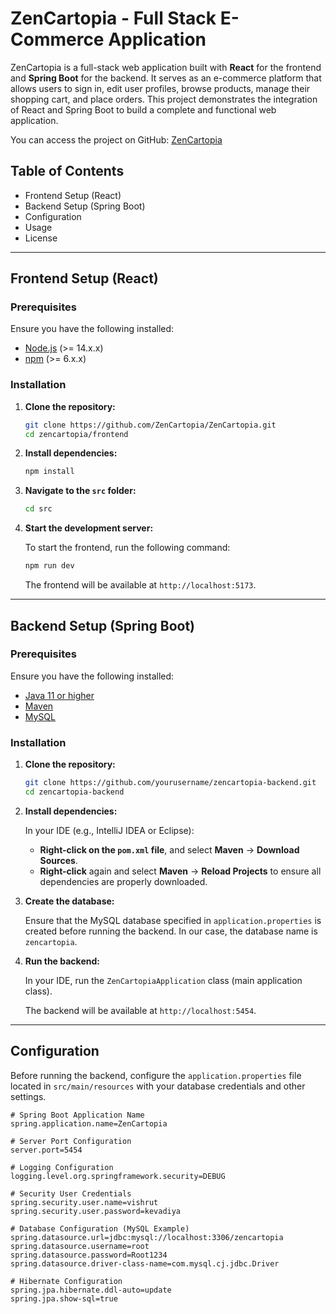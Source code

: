 # ZenCartopia - Full Stack E-Commerce Application

ZenCartopia is a full-stack web application built with **React** for the frontend and **Spring Boot** for the backend. It serves as an e-commerce platform that allows users to sign in, edit user profiles, browse products, manage their shopping cart, and place orders. This project demonstrates the integration of React and Spring Boot to build a complete and functional web application.

You can access the project on GitHub: [ZenCartopia](https://github.com/ZenCartopia/ZenCartopia/)

## Table of Contents

- Frontend Setup (React)
- Backend Setup (Spring Boot)
- Configuration
- Usage
- License

---

## Frontend Setup (React)

### Prerequisites

Ensure you have the following installed:

- [Node.js](https://nodejs.org/en/) (>= 14.x.x)
- [npm](https://npmjs.com/) (>= 6.x.x)

### Installation

1. **Clone the repository:**

   ```bash
   git clone https://github.com/ZenCartopia/ZenCartopia.git
   cd zencartopia/frontend
   ```

2. **Install dependencies:**

   ```bash
   npm install
   ```

3. **Navigate to the `src` folder:**

   ```bash
   cd src
   ```

4. **Start the development server:**

   To start the frontend, run the following command:

   ```bash
   npm run dev
   ```

   The frontend will be available at `http://localhost:5173`.

---

## Backend Setup (Spring Boot)

### Prerequisites

Ensure you have the following installed:

- [Java 11 or higher](https://openjdk.java.net/)
- [Maven](https://maven.apache.org/)
- [MySQL](https://www.mysql.com/)

### Installation

1. **Clone the repository:**

   ```bash
   git clone https://github.com/yourusername/zencartopia-backend.git
   cd zencartopia-backend
   ```

2. **Install dependencies:**

   In your IDE (e.g., IntelliJ IDEA or Eclipse):

   - **Right-click on the `pom.xml` file**, and select **Maven** -> **Download Sources**.
   - **Right-click** again and select **Maven** -> **Reload Projects** to ensure all dependencies are properly downloaded.

3. **Create the database:**

   Ensure that the MySQL database specified in `application.properties` is created before running the backend. In our case, the database name is `zencartopia`.

4. **Run the backend:**

   In your IDE, run the `ZenCartopiaApplication` class (main application class).

   The backend will be available at `http://localhost:5454`.

---

## Configuration

Before running the backend, configure the `application.properties` file located in `src/main/resources` with your database credentials and other settings.

```properties
# Spring Boot Application Name
spring.application.name=ZenCartopia

# Server Port Configuration
server.port=5454

# Logging Configuration
logging.level.org.springframework.security=DEBUG

# Security User Credentials
spring.security.user.name=vishrut
spring.security.user.password=kevadiya

# Database Configuration (MySQL Example)
spring.datasource.url=jdbc:mysql://localhost:3306/zencartopia
spring.datasource.username=root
spring.datasource.password=Root1234
spring.datasource.driver-class-name=com.mysql.cj.jdbc.Driver

# Hibernate Configuration
spring.jpa.hibernate.ddl-auto=update
spring.jpa.show-sql=true
```

